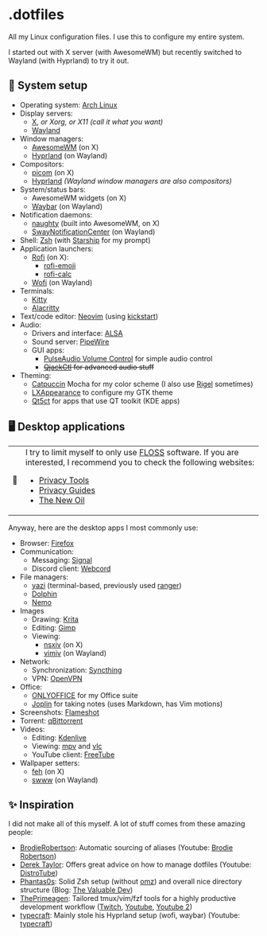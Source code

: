 # .dotfiles

All my Linux configuration files. I use this to configure my entire system.

I started out with X server (with AwesomeWM) but recently switched to Wayland (with Hyprland) to try it out.

## 🐧 System setup

- Operating system: [Arch Linux](https://archlinux.org/)
- Display servers:
    - [X](https://www.x.org/), *or Xorg, or X11 (call it what you want)*
    - [Wayland](https://wayland.freedesktop.org/)
- Window managers:
    - [AwesomeWM](https://awesomewm.org/) (on X)
    - [Hyprland](https://hyprland.org/) (on Wayland)
- Compositors: 
    - [picom](https://github.com/yshui/picom) (on X)
    - [Hyprland](https://hyprland.org/) *(Wayland window managers are also compositors)*
- System/status bars:
    - AwesomeWM widgets (on X)
    - [Waybar](https://github.com/Alexays/Waybar) (on Wayland)
- Notification daemons:
    - [naughty](https://awesomewm.org/doc/api/libraries/naughty.html) (built into AwesomeWM, on X)
    - [SwayNotificationCenter](https://github.com/ErikReider/SwayNotificationCenter) (on Wayland)
- Shell: [Zsh](https://www.zsh.org/) (with [Starship](https://starship.rs/) for my prompt)
- Application launchers:
    - [Rofi](https://github.com/davatorium/rofi) (on X):
        - [rofi-emoji](https://github.com/Mange/rofi-emoji)
        - [rofi-calc](https://github.com/svenstaro/rofi-calc)
    - [Wofi](https://hg.sr.ht/~scoopta/wofi) (on Wayland)
- Terminals:
    - [Kitty](https://sw.kovidgoyal.net/kitty)
    - [Alacritty](https://alacritty.org)
- Text/code editor: [Neovim](https://neovim.io/) (using [kickstart](https://github.com/nvim-lua/kickstart.nvim))
- Audio:
    - Drivers and interface: [ALSA](https://www.alsa-project.org/)
    - Sound server: [PipeWire](https://pipewire.org/)
    - GUI apps:
        - [PulseAudio Volume Control](https://freedesktop.org/software/pulseaudio/pavucontrol/) for simple audio control
        - ~~[QjackCtl](https://qjackctl.sourceforge.io/) for advanced audio stuff~~
- Theming:
    - [Catpuccin](https://github.com/catppuccin/catppuccin) Mocha for my color scheme (I also use [Rigel](https://github.com/Rigellute/rigel) sometimes)
    - [LXAppearance](https://github.com/lxde/lxappearance) to configure my GTK theme
    - [Qt5ct](https://github.com/desktop-app/qt5ct) for apps that use QT toolkit (KDE apps)

## 🖥️ Desktop applications

<table>
  <tr>
    <td>🚨</td>
    <td>I try to limit myself to only use <a href="https://wikipedia.org/wiki/Free_and_open-source_software">FLOSS</a> software. If you are interested, I recommend you to check the following websites:
      <ul>
        <li><a href="https://www.privacytools.io/">Privacy Tools</a></li>
        <li><a href="https://www.privacyguides.org/">Privacy Guides</a></li>
        <li><a href="https://thenewoil.org/">The New Oil</a></li>
      </ul>
  </tr>
</table>

Anyway, here are the desktop apps I most commonly use:
- Browser: [Firefox](https://www.mozilla.org/en-US/firefox/new/)
- Communication:
    - Messaging: [Signal](https://www.signal.org/)
    - Discord client: [Webcord](https://github.com/SpacingBat3/WebCord)
- File managers:
    - [yazi](https://github.com/sxyazi/yazi) (terminal-based, previously used [ranger](https://github.com/ranger/ranger))
    - [Dolphin](https://apps.kde.org/dolphin/)
    - [Nemo](https://github.com/linuxmint/nemo)
- Images
    - Drawing: [Krita](https://krita.org/)
    - Editing: [Gimp](https://www.gimp.org/)
    - Viewing:
        - [nsxiv](https://github.com/nsxiv/nsxiv) (on X)
        - [vimiv](https://karlch.github.io/vimiv/) (on Wayland)
- Network:
    - Synchronization: [Syncthing](https://syncthing.net/)
    - VPN: [OpenVPN](https://openvpn.net/)
- Office:
    - [ONLYOFFICE](https://www.onlyoffice.com/) for my Office suite 
    - [Joplin](https://joplinapp.org/) for taking notes (uses Markdown, has Vim motions)
- Screenshots: [Flameshot](https://flameshot.org/)
- Torrent: [qBittorrent](https://www.qbittorrent.org/)
- Videos:
    - Editing: [Kdenlive](https://kdenlive.org/en/)
    - Viewing: [mpv](https://mpv.io/) and [vlc](https://www.videolan.org/vlc/)
    - YouTube client: [FreeTube](https://freetubeapp.io/)
- Wallpaper setters:
    - [feh](https://feh.finalrewind.org/) (on X)
    - [swww](https://github.com/LGFae/swww) (on Wayland)

## ✨ Inspiration

I did not make all of this myself. A lot of stuff comes from these amazing people:
- [BrodieRobertson](https://github.com/BrodieRobertson/dotfiles): Automatic sourcing of aliases (Youtube: [Brodie Robertson](https://www.youtube.com/channel/UCld68syR8Wi-GY_n4CaoJGA))
- [Derek Taylor](https://gitlab.com/dwt1/dotfiles): Offers great advice on how to manage dotfiles (Youtube: [DistroTube](https://www.youtube.com/channel/UCVls1GmFKf6WlTraIb_IaJg))
- [Phantas0s](https://github.com/Phantas0s/.dotfiles): Solid Zsh setup (without [omz](https://ohmyz.sh/)) and overall nice directory structure (Blog: [The Valuable Dev](https://thevaluable.dev/))
- [ThePrimeagen](https://github.com/ThePrimeagen/.dotfiles): Tailored tmux/vim/fzf tools for a highly productive development workflow ([Twitch](https://www.twitch.tv/theprimeagen), [Youtube](https://www.youtube.com/channel/UC8ENHE5xdFSwx71u3fDH5Xw), [Youtube 2](https://www.youtube.com/channel/UCUyeluBRhGPCW4rPe_UvBZQ))
- [typecraft](https://github.com/typecraft-dev/dotfiles): Mainly stole his Hyprland setup (wofi, waybar) (Youtube: [typecraft](https://www.youtube.com/channel/UCo71RUe6DX4w-Vd47rFLXPg))
